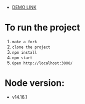 - [DEMO LINK](https://anastasiiavorobets.github.io/pokedex-test-task/)

# To run the project
1. `make a fork`
2. `clone the project`
2. `npm install`
3. `npm start`
4. `Open http://localhost:3000/`


# Node version:
- v14.16.1
